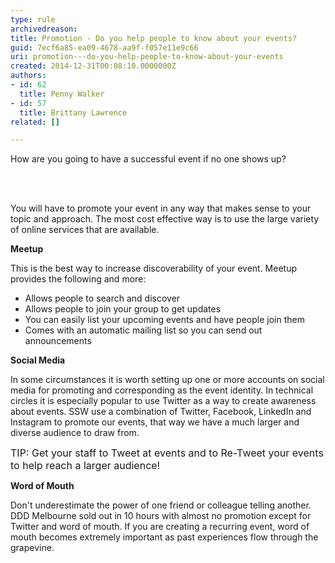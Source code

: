 ```yaml
---
type: rule
archivedreason: 
title: Promotion - Do you help people to know about your events?
guid: 7ecf6a85-ea09-4678-aa9f-f057e11e9c66
uri: promotion---do-you-help-people-to-know-about-your-events
created: 2014-12-31T00:08:10.0000000Z
authors:
- id: 62
  title: Penny Walker
- id: 57
  title: Brittany Lawrence
related: []

---
```



<p class="ssw15-rteElement-P">How are you going to have a successful event if no one shows up?&#160;​​<br></p>
<br><excerpt class='endintro'></excerpt><br>
<p>You will have to promote your event in any way that makes sense to your topic and approach. The most cost effective way is to use the large variety of online services that are available. </p><p><strong>Meetup</strong></p><p>This is the best way to increase discoverability of your event. Meetup provides the following and more&#58;</p><ul><li>Allows people to search and discover​</li><li>Allows people to join your group to get updates</li><li>You can easily list your upcoming events and have people join them</li><li>Comes with an automatic mailing list so you can send out announcements</li></ul><p><strong>Social Media</strong></p><p>In some circumstances it is worth setting up one or more accounts on social media for promoting and corresponding as the event identity. In technical circles it is especially popular to use Twitter as a way to create awareness about events. SSW use a combination of Twitter, Facebook, LinkedIn and Instagram to promote our events,&#160;that way we have a much larger and diverse audience to draw from.​​<br></p><p class="ssw15-rteElement-Tip"><span style="font-size&#58;1rem;">TIP&#58; Get your staff to Tweet at events and to Re-Tweet your events to help reach a larger audience!&#160;​</span><span style="font-size&#58;1rem;">​</span><br></p><p><strong></strong><strong>Word of Mouth</strong></p><p>Don't underestimate the power of one friend or colleague telling another. DDD Melbourne sold out in 10 hours with almost no promotion except for Twitter and word of mouth. If you are creating a recurring event, word of mouth becomes extremely important as past experiences flow through the grapevine.</p>


